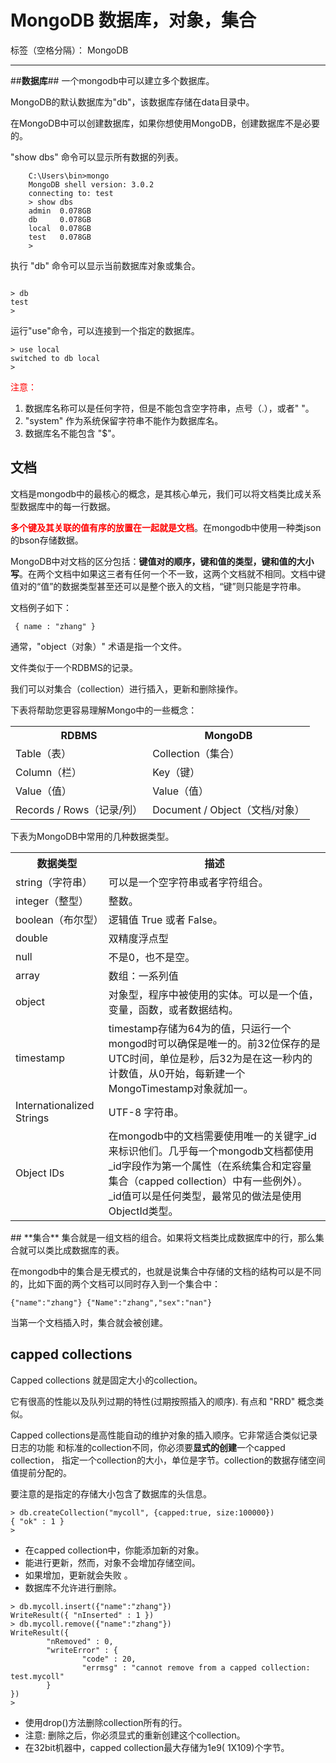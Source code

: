﻿# MongoDB 数据库，对象，集合

标签（空格分隔）： MongoDB

---

##**数据库**##
一个mongodb中可以建立多个数据库。

MongoDB的默认数据库为"db"，该数据库存储在data目录中。

在MongoDB中可以创建数据库，如果你想使用MongoDB，创建数据库不是必要的。

"show dbs" 命令可以显示所有数据的列表。
```
    C:\Users\bin>mongo
    MongoDB shell version: 3.0.2
    connecting to: test
    > show dbs
    admin  0.078GB
    db     0.078GB
    local  0.078GB
    test   0.078GB
    >
```
执行 "db" 命令可以显示当前数据库对象或集合。
```

> db
test
>
```
运行"use"命令，可以连接到一个指定的数据库。
```
> use local
switched to db local
> 
```
<font color="red">注意：</font>
>  
1. 数据库名称可以是任何字符，但是不能包含空字符串，点号（.），或者" "。
2. "system" 作为系统保留字符串不能作为数据库名。
3. 数据库名不能包含 "$"。

## **文档** ##
文档是mongodb中的最核心的概念，是其核心单元，我们可以将文档类比成关系型数据库中的每一行数据。

**<font color="red">多个键及其关联的值有序的放置在一起就是文档</font>**。在mongodb中使用一种类json的bson存储数据。

MongoDB中对文档的区分包括：**键值对的顺序，键和值的类型，键和值的大小写**。在两个文档中如果这三者有任何一个不一致，这两个文档就不相同。文档中键值对的“值”的数据类型甚至还可以是整个嵌入的文档，“键”则只能是字符串。

文档例子如下：
```
 { name : "zhang" }
```
通常，"object（对象）" 术语是指一个文件。

文件类似于一个RDBMS的记录。

我们可以对集合（collection）进行插入，更新和删除操作。

下表将帮助您更容易理解Mongo中的一些概念：
<table>
    <tr>
        <th>RDBMS </th>
        <th>MongoDB </th>
    </tr>
    <tr>
        <td>Table（表）</td>
        <td>Collection（集合）</td>
    </tr>
    <tr>
        <td>Column（栏）</td>
        <td>Key（键）</td>
    </tr>
    <tr>
        <td>Value（值）</td>
        <td>Value（值）</td>
    </tr>
    <tr>
        <td>Records / Rows（记录/列）</td>
        <td>Document / Object（文档/对象）</td>
    </tr>
</table>

下表为MongoDB中常用的几种数据类型。
<table>
    <tr>
        <th>数据类型 </th>
        <th>描述 </th>
    </tr>
    <tr>
        <td>string（字符串）</td>
        <td>可以是一个空字符串或者字符组合。</td>
    </tr>
    <tr>
        <td>integer（整型）</td>
        <td>整数。</td>
    </tr>
    <tr> <td>boolean（布尔型）</td> <td>逻辑值 True 或者 False。</td> </tr>
    <tr> <td>double</td> <td>双精度浮点型</td> </tr>
    <tr> <td>null</td> <td>不是0，也不是空。</td> </tr>
    <tr> <td>array</td> <td>数组：一系列值</td> </tr>
    <tr> <td>object</td> <td>对象型，程序中被使用的实体。可以是一个值，变量，函数，或者数据结构。</td> </tr>
    <tr> <td>timestamp</td> <td>timestamp存储为64为的值，只运行一个mongod时可以确保是唯一的。前32位保存的是UTC时间，单位是秒，后32为是在这一秒内的计数值，从0开始，每新建一个MongoTimestamp对象就加一。</td> </tr>
    <tr> <td>Internationalized Strings</td> <td>UTF-8 字符串。</td> </tr>
    <tr> <td>Object IDs</td> <td>在mongodb中的文档需要使用唯一的关键字_id来标识他们。几乎每一个mongodb文档都使用_id字段作为第一个属性（在系统集合和定容量集合（capped collection）中有一些例外）。_id值可以是任何类型，最常见的做法是使用ObjectId类型。</td> </tr>
</table>
## **集合**
集合就是一组文档的组合。如果将文档类比成数据库中的行，那么集合就可以类比成数据库的表。

在mongodb中的集合是无模式的，也就是说集合中存储的文档的结构可以是不同的，比如下面的两个文档可以同时存入到一个集合中：
```
{"name":"zhang"} {"Name":"zhang","sex":"nan"}
```
当第一个文档插入时，集合就会被创建。
## **capped collections**
Capped collections 就是固定大小的collection。

它有很高的性能以及队列过期的特性(过期按照插入的顺序). 有点和 "RRD" 概念类似。

Capped collections是高性能自动的维护对象的插入顺序。它非常适合类似记录日志的功能 和标准的collection不同，你必须要**显式的创建**一个capped collection， 指定一个collection的大小，单位是字节。collection的数据存储空间值提前分配的。

要注意的是指定的存储大小包含了数据库的头信息。
```
> db.createCollection("mycoll", {capped:true, size:100000})
{ "ok" : 1 }
>
```
- 在capped collection中，你能添加新的对象。
- 能进行更新，然而，对象不会增加存储空间。
- 如果增加，更新就会失败 。
- 数据库不允许进行删除。
```
> db.mycoll.insert({"name":"zhang"})
WriteResult({ "nInserted" : 1 })
> db.mycoll.remove({"name":"zhang"})
WriteResult({
        "nRemoved" : 0,
        "writeError" : {
                "code" : 20,
                "errmsg" : "cannot remove from a capped collection: test.mycoll"
        }
})
>
```
- 使用drop()方法删除collection所有的行。
- 注意: 删除之后，你必须显式的重新创建这个collection。
- 在32bit机器中，capped collection最大存储为1e9( 1X109)个字节。